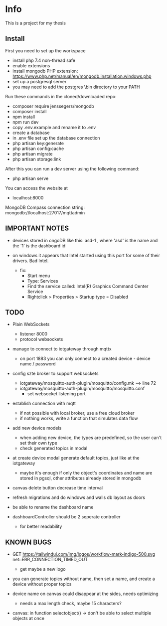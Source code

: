 # Info

This is a project for my thesis

## Install

First you need to set up the workspace
* install php 7.4 non-thread safe
* enable extensions
* install mongodb PHP extension: https://www.php.net/manual/en/mongodb.installation.windows.php
* set up a postgresql server
* you may need to add the postgres \bin directory to your PATH

Run these commands in the cloned/downloaded repo:
* composer require jenssegers/mongodb
* composer install
* npm install
* npm run dev
* copy .env.example and rename it to .env
* create a database
* in .env file set up the database connection
* php artisan key:generate
* php artisan config:cache
* php artisan migrate
* php artisan storage:link

After this you can run a dev server using the following command:
* php artisan serve

You can access the website at
* localhost:8000

MongoDB Compass connection string: mongodb://localhost:27017/mqttadmin

## IMPORTANT NOTES

* devices stored in ongoDB like this: asd-1 , where 'asd' is the name and the '1' is the dashboard id

* on windows it appears that Intel started using this port for some of their drivers. Bad Intel.
	- fix:
		- Start menu
		- Type: Services
		- Find the service called: Intel(R) Graphics Command Center Service
		- Rightclick > Properties > Startup type = Disabled

## TODO

* Plain WebSockets
	- listener 8000
	- protocol websockets

* manage to connect to iotgateway through mqttx
	- on port 1883 you can only connect to a created device - device name / password

* config szte broker to support websockets
	- iotgateway/mosquitto-auth-plugin/mosquitto/config.mk  ==>  line 72
	- iotgateway/mosquitto-auth-plugin/mosquitto/mosquitto.conf
		- set websocket listening port

* establish connection with mqtt
	- if not possible with local broker, use a free cloud broker
	- if nothing works, write a function that simulates data flow

* add new device models
	- when adding new device, the types are predefined, so the user can't set their own type
	- check generated topics in modal

* at create device modal generate default topics, just like at the iotgateway
	- maybe it's enough if only the object's coordinates and name are stored in pgsql, other attributes already stored in mongodb

* canvas delete button decrease time interval

* refresh migrations and do windows and walls db layout as doors

* be able to rename the dashboard name

* dashboardController should be 2 seperate controller
	- for better readability

## KNOWN BUGS

* GET https://tailwindui.com/img/logos/workflow-mark-indigo-500.svg net::ERR_CONNECTION_TIMED_OUT
	- get maybe a new logo

* you can generate topics without name, then set a name, and create a device without proper topics

* device name on canvas could disappear at the sides, needs optimizing
	- needs a max length check, maybe 15 characters?

* canvas: in function selectobject() -> don't be able to select multiple objects at once
